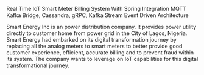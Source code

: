 Real Time IoT Smart Meter Billing System With Spring Integration MQTT Kafka Bridge, Cassandra, gRPC, Kafka Stream Event Driven Architecture


Smart Energy Inc is an power distribution company. It provides power utility directly to customer home from power grid in the City of Lagos, Nigeria. Smart Energy had embarked on its digital transformation journey by replacing all the analog meters to smart meters to better provide good customer experience, efficient, accurate billing and to prevent fraud within its system. The company wants to leverage on IoT capabilities for this digital transformational journey.
